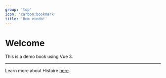 ```yaml
---
group: 'top'
icon: 'carbon:bookmark'
title: 'Bem vindo!'
---
```


# Welcome

This is a demo book using Vue 3.

---

Learn more about Histoire [here](https://histoire.dev/).

